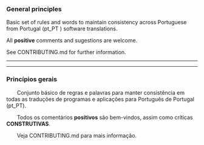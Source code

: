 ###                   General principles

Basic set of rules and words to maintain consistency across Portuguese from Portugal (pt_PT ) software translations.

All **positive** comments and sugestions are welcome.

See CONTRIBUTING.md for further information.

***
***

###                   Princípios gerais

&emsp;&emsp;Conjunto básico de regras e palavras para manter consistência 
em todas as traduções de programas e aplicações para Português de Portugal (pt_PT).

&emsp;&emsp;Todos os comentários **positivos** são bem-vindos, assim como 
críticas **CONSTRUTIVAS**.

&emsp;&emsp;Veja CONTRIBUTING.md para mais informação.
